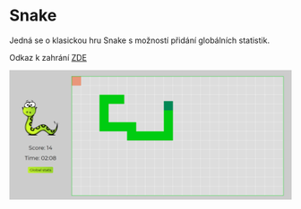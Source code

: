 # Snake
Jedná se o klasickou hru Snake s možností přidání globálních statistik.
  
  
Odkaz k zahrání [ZDE](http://tesario.4fan.cz/homepage/other/snake/)


![Screen ze hry](img/game.png)
